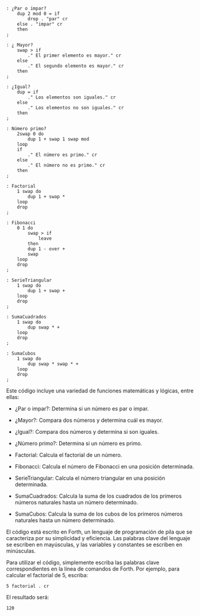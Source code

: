 ```forth

: ¿Par o impar?
    dup 2 mod 0 = if
        drop . "par" cr
    else . "impar" cr
    then
;

: ¿ Mayor?
    swap > if
        ." El primer elemento es mayor." cr
    else
        ." El segundo elemento es mayor." cr
    then
;

: ¿Igual?
    dup = if
        ." Los elementos son iguales." cr
    else
        ." Los elementos no son iguales." cr
    then
;

: Número primo?
    2swap 0 do
        dup 1 + swap 1 swap mod
    loop
    if
        ." El número es primo." cr
    else
        ." El número no es primo." cr
    then
;

: Factorial
    1 swap do
        dup 1 + swap *
    loop
    drop
;

: Fibonacci
    0 1 do
        swap > if
            leave
        then
        dup 1 - over +
        swap
    loop
    drop
;

: SerieTriangular
    1 swap do
        dup 1 + swap +
    loop
    drop
;

: SumaCuadrados
    1 swap do
        dup swap * +
    loop
    drop
;

: SumaCubos
    1 swap do
        dup swap * swap * +
    loop
    drop
;

```

Este código incluye una variedad de funciones matemáticas y lógicas, entre ellas:

* ¿Par o impar?: Determina si un número es par o impar.

* ¿Mayor?: Compara dos números y determina cuál es mayor.

* ¿Igual?: Compara dos números y determina si son iguales.

* ¿Número primo?: Determina si un número es primo.

* Factorial: Calcula el factorial de un número.

* Fibonacci: Calcula el número de Fibonacci en una posición determinada.

* SerieTriangular: Calcula el número triangular en una posición determinada.

* SumaCuadrados: Calcula la suma de los cuadrados de los primeros números naturales hasta un número determinado.

* SumaCubos: Calcula la suma de los cubos de los primeros números naturales hasta un número determinado.

El código está escrito en Forth, un lenguaje de programación de pila que se caracteriza por su simplicidad y eficiencia. Las palabras clave del lenguaje se escriben en mayúsculas, y las variables y constantes se escriben en minúsculas.

Para utilizar el código, simplemente escriba las palabras clave correspondientes en la línea de comandos de Forth. Por ejemplo, para calcular el factorial de 5, escriba:

```
5 factorial . cr
```

El resultado será:

```
120
```